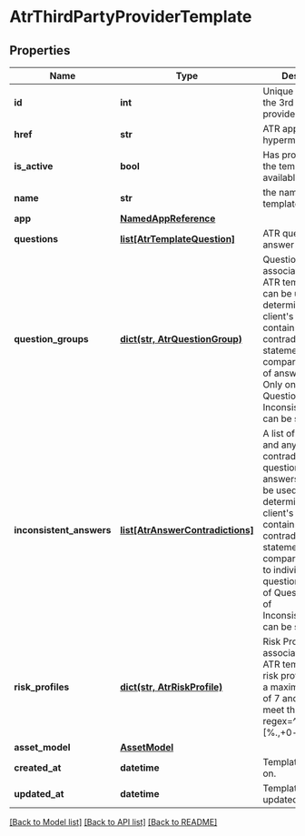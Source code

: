 # AtrThirdPartyProviderTemplate

## Properties
Name | Type | Description | Notes
------------ | ------------- | ------------- | -------------
**id** | **int** | Unique identifier for the 3rd party provider template . | [optional] 
**href** | **str** | ATR app template hypermedia link. | [optional] 
**is_active** | **bool** | Has provider made the template available for use. | [optional] 
**name** | **str** | the name of the ATR template. | 
**app** | [**NamedAppReference**](NamedAppReference.md) |  | [optional] 
**questions** | [**list[AtrTemplateQuestion]**](AtrTemplateQuestion.md) | ATR questions and answer options. | 
**question_groups** | [**dict(str, AtrQuestionGroup)**](AtrQuestionGroup.md) | Question Groups associated with the ATR template. This can be used to determine if a client&#x27;s answers contain contradictory statements by comparing groups of answers together.  Only one of QuestionGroups of InconsistentAnswers can be specified. | [optional] 
**inconsistent_answers** | [**list[AtrAnswerContradictions]**](AtrAnswerContradictions.md) | A list of questions and any associated contradictory questions and answers. This can be used to determine  if a client&#x27;s answers contain contradictory statements by comparing answers to individual questions. Only  one of QuestionGroups of InconsistentAnswers can be specified. | [optional] 
**risk_profiles** | [**dict(str, AtrRiskProfile)**](AtrRiskProfile.md) | Risk Profiles associated with the ATR template.  The risk profile code has a maximum length of 7 and should meet the match the regex&#x3D;^[A-Z]{3}-[%.,+0-z]{1,3}$]. | [optional] 
**asset_model** | [**AssetModel**](AssetModel.md) |  | [optional] 
**created_at** | **datetime** | Template created on. | [optional] 
**updated_at** | **datetime** | Template last updated on. | [optional] 

[[Back to Model list]](../README.md#documentation-for-models) [[Back to API list]](../README.md#documentation-for-api-endpoints) [[Back to README]](../README.md)

